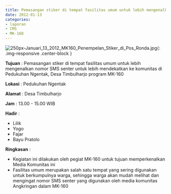 ```yaml
---
title: Pemasangan stiker di tempat fasilitas umum untuk lebih mengenalkan nomor SMS senter untuk lebih mendekatkan ke komunitas di Pedukuhan Ngentak, Desa Timbulharjo program MK-160
date: 2012-01-13
categories:
- laporan
- CMS
- MK-160
---
```


![250px-Januari_13_2012_MK160_Penempelan_Stiker_di_Pos_Ronda.jpg](/uploads/250px-Januari_13_2012_MK160_Penempelan_Stiker_di_Pos_Ronda.jpg){: .img-responsive .center-block }

**Tujuan** : Pemasangan stiker di tempat fasilitas umum untuk lebih mengenalkan nomor SMS senter untuk lebih mendekatkan ke komunitas di Pedukuhan Ngentak, Desa Timbulharjo program MK-160

**Lokasi** : Pedukuhan Ngentak   

**Alamat** : Desa Timbulharjo  

**Jam** : 13.00 - 15.00 WIB

**Hadir** : 
* Lilik
* Yogo
* Fajar
* Bayu Pratolo

**Ringkasan** : 
* Kegiatan ini dilakukan oleh pegiat MK-160 untuk tujuan memperkenalkan Media Komunitas ini
* Fasilitas umum merupakan salah satu tempat yang sering digunakan untuk berkumpulnya warga, sehingga warga akan mudah melihat dan mengingat nomor SMS senter yang digunakan oleh media komunitas Angkringan dalam MK-160
